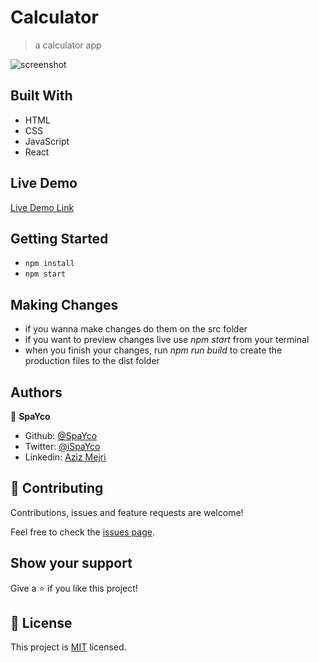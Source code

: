 # Calculator

> a calculator app

![screenshot](./screenshot.png)

## Built With

- HTML
- CSS
- JavaScript
- React

## Live Demo

[Live Demo Link](https://spayco-react-calculator.herokuapp.com/)


## Getting Started

- `npm install`
- `npm start`


## Making Changes

- if you wanna make changes do them on the src folder 
- if you want to preview changes live use *npm start* from your terminal
- when you finish your changes, run *npm run build* to create the production files to the dist folder

## Authors

👤 **SpaYco**

- Github: [@SpaYco](https://github.com/SpaYco)
- Twitter: [@iSpaYco](https://twitter.com/iSpaYco)
- Linkedin: [Aziz Mejri](https://linkedin.com/in/spayco)

## 🤝 Contributing

Contributions, issues and feature requests are welcome!

Feel free to check the [issues page](issues/).

## Show your support

Give a ⭐️ if you like this project!

## 📝 License

This project is [MIT](lic.url) licensed.
